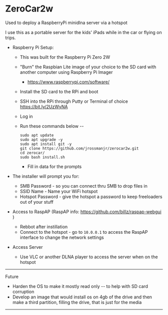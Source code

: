 # ZeroCar2w
Used to deploy a RaspberryPi minidlna server via a hotspot

I use this as a portable server for the kids' iPads while in the car or flying on trips.

- Raspberry Pi Setup:
    - This was built for the Raspberry Pi Zero 2W

    - "Burn" the Raspbian Lite image of your choice to the SD card with another computer using Raspberry Pi Imager
        - https://www.raspberrypi.com/software/
        
    - Install the SD card to the RPi and boot

    - SSH into the RPi through Putty or Terminal of choice https://bit.ly/2UzWyNA

    - Log in 

    - Run these commands below --
        ```
        sudo apt update
        sudo apt upgrade -y
        sudo apt install git -y
        git clone https://github.com/jrossmanjr/zerocar2w.git
        cd zerocar/
        sudo bash install.sh
        ```
        - Fill in data for the prompts

- The installer will prompt you for:
    - SMB Password - so you can connect thru SMB to drop files in
    - SSID Name - Name your WiFi hotspot
    - Hotspot Password - give the hotspot a password to keep freeloaders out of your stuff
    
- Access to RaspAP (RaspAP info: https://github.com/billz/raspap-webgui )  
    - Rebbot after instillation
    - Connect to the hotspot - go to ```10.0.0.1``` to access the RaspAP interface to change the network settings

- Access Server
    - Use VLC or another DLNA player to access the server when on the hotspot

-------------------------------------------------------------------------------------------------------------------------
Future
- Harden the OS to make it mostly read only -- to help with SD card corruption
- Develop an image that would install os on 4gb of the drive and then make a third partition, filling the drive, that is just for the media
-------------------------------------------------------------------------------------------------------------------------

